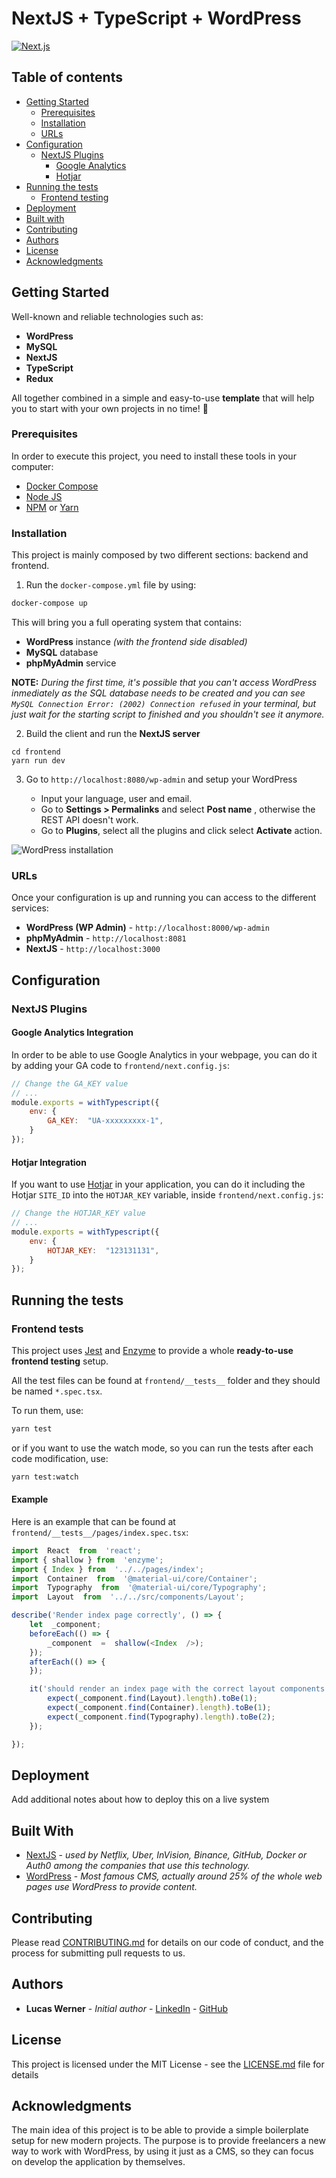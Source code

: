 # NextJS + TypeScript + WordPress

[![Next.js](https://assets.zeit.co/image/upload/v1538361091/repositories/next-js/next-js.png)](https://nextjs.org)
## Table of contents
- [Getting Started](#getting-started)
	- [Prerequisites](#prerequisites)
	- [Installation](#installation)
	- [URLs](#urls)
- [Configuration](#configuration)
	- [NextJS Plugins](#nextjs-plugins)
		- [Google Analytics](#google-analytics-integration)
		- [Hotjar](#hotjar-integration)
- [Running the tests](#running-the-tests)
	- [Frontend testing](#frontend-tests)
- [Deployment](#deployment)
- [Built with](#build-with)
- [Contributing](#contributing)
- [Authors](#authors)
- [License](#license)
- [Acknowledgments](#acknowledgments)

## Getting Started

Well-known and reliable technologies such as:
* **WordPress**
* **MySQL** 
* **NextJS**
* **TypeScript**
* **Redux**

All together combined in a simple and easy-to-use **template** that will help you to start with your own projects in no time! :rocket:

### Prerequisites

In order to execute this project, you need to install these tools in your computer:
* [Docker Compose]([https://docs.docker.com/install/](https://docs.docker.com/install/))
* [Node JS](https://nodejs.org/)
* [NPM](https://nodejs.org/) or [Yarn](https://yarnpkg.com/lang/en/)

### Installation

This project is mainly composed by two different sections: backend and frontend.

1. Run the `docker-compose.yml` file by using:

```sh
docker-compose up
```
This will bring you a full operating system that contains:
* **WordPress** instance _(with the frontend side disabled)_
*  **MySQL** database 
* **phpMyAdmin** service

**NOTE:** _During the first time, it's possible that you can't access WordPress inmediately as the SQL database needs to be created and you can see `MySQL Connection Error: (2002) Connection refused` in your terminal, but just wait for the starting script to finished and you shouldn't see it anymore._

2. Build the client and run the **NextJS server**

```
cd frontend
yarn run dev
```

3. Go to `http://localhost:8080/wp-admin` and setup your WordPress

	- Input your language, user and email.
	- Go to **Settings > Permalinks** and select **Post name** , otherwise the REST API doesn't work.
	- Go to **Plugins**, select all the plugins and click select **Activate** action.

![WordPress installation](https://media.giphy.com/media/H8L5qihR6yODQ6B4au/giphy.gif)

### URLs

Once your configuration is up and running you can access to the different services:
* **WordPress (WP Admin)** - `http://localhost:8000/wp-admin`
* **phpMyAdmin** - `http://localhost:8081`
* **NextJS** - `http://localhost:3000` 

## Configuration

### NextJS Plugins
#### Google Analytics Integration
In order to be able to use Google Analytics in your webpage, you can do it by adding your GA code to `frontend/next.config.js`:

```javascript
// Change the GA_KEY value
// ...
module.exports = withTypescript({
	env: {
		GA_KEY:  "UA-xxxxxxxxx-1",
	}
});
```

#### Hotjar Integration
If you want to use [Hotjar](https://www.hotjar.com/) in your application, you can do it including the Hotjar `SITE_ID` into the `HOTJAR_KEY` variable, inside `frontend/next.config.js`:
```javascript
// Change the HOTJAR_KEY value
// ...
module.exports = withTypescript({
	env: {
		HOTJAR_KEY:  "123131131", 
	}
});
```


## Running the tests

### Frontend tests

This project uses [Jest](https://jestjs.io/) and [Enzyme](https://airbnb.io/enzyme/) to provide a whole **ready-to-use frontend testing** setup.

All the test files can be found at `frontend/__tests__` folder and they should be named `*.spec.tsx`. 

To run them, use:
```sh
yarn test
```
or if you want to use the watch mode, so you can run the tests after each code modification, use:
```sh
yarn test:watch
```

#### Example

Here is an example that can be found at `frontend/__tests__/pages/index.spec.tsx`:
```javascript
import  React  from  'react';
import { shallow } from  'enzyme';
import { Index } from  '../../pages/index';
import  Container  from  '@material-ui/core/Container';
import  Typography  from  '@material-ui/core/Typography';
import  Layout  from  '../../src/components/Layout';

describe('Render index page correctly', () => {
	let  _component;
	beforeEach(() => {
		_component  =  shallow(<Index  />);
	});
	afterEach(() => {
	});

	it('should render an index page with the correct layout components', () => {
		expect(_component.find(Layout).length).toBe(1);
		expect(_component.find(Container).length).toBe(1);
		expect(_component.find(Typography).length).toBe(2);
	});

});
```

## Deployment

Add additional notes about how to deploy this on a live system

## Built With

* [NextJS](https://nextjs.org) - _used by Netflix, Uber, InVision, Binance, GitHub, Docker or Auth0 among the companies that use this technology._
* [WordPress](https://wordpress.org/) - _Most famous CMS, actually around 25% of the whole web pages use WordPress to provide content._

## Contributing

Please read [CONTRIBUTING.md](https://gist.github.com/PurpleBooth/b24679402957c63ec426) for details on our code of conduct, and the process for submitting pull requests to us.

## Authors

* **Lucas Werner** - *Initial author* - [LinkedIn](https://www.linkedin.com/in/lucas-werner/) - [GitHub](https://github.com/lucaswerner90/)

## License

This project is licensed under the MIT License - see the [LICENSE.md](LICENSE.md) file for details

## Acknowledgments

The main idea of this project is to be able to provide a simple boilerplate setup for new modern projects. The purpose is to provide freelancers a new way to work with WordPress, by using it just as a CMS, so they can focus on develop the application by themselves. 